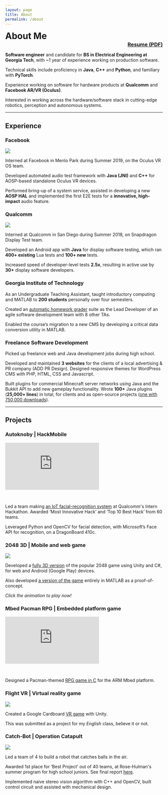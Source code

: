 ```yaml
---
layout: page
title: About
permalink: /about
---
```


<div class="row">
<div class="column" style="padding: 0; margin: 0"><h1 style="margin: 0">About Me</h1></div>
<div class="column" style="text-align: right"><h3 style="margin: 0"><a href="/assets/BaranUsluel.CV.2020-03-30.long.pdf">Resume (PDF)</a></h3></div>
</div>

**Software engineer** and candidate for **BS in Electrical Engineering at Georgia Tech**,
with ~1 year of experience working on production software.

Technical skills include proficiency in **Java**, **C++** and **Python**, and familiary with **PyTorch**.

Experience working on software for hardware products at **Qualcomm** and **Facebook AR/VR (Oculus)**.

Interested in working across the hardware/software stack in cutting-edge
robotics, perception and autonomous systems.

<hr>

## Experience

### Facebook

<img class="left-float-pic" src="/assets/fb_pic.jpg"/>

Interned at Facebook in Menlo Park during Summer 2019, on the Oculus VR OS team.

Developed automated audio test framework with **Java (JNI)** and **C++** for AOSP-based standalone Oculus VR devices.

Performed bring-up of a system service, assisted in developing a new **AOSP HAL** and implemented the first E2E tests for a **innovative, high-impact** audio feature.
<br style="clear: left;">

### Qualcomm

<img class="right-float-pic" src="/assets/qc_pic.jpg"/>

Interned at Qualcomm in San Diego during Summer 2018, on Snapdragon Display Test team.

Developed an Android app with **Java** for display software testing, which ran **400+ existing** Lua tests and **100+ new** tests.

Increased speed of developer-level tests **2.5x**, resulting in active use by **30+** display software developers.
<br style="clear: right;">

### Georgia Institute of Technology

As an Undergraduate Teaching Assistant, taught introductory computing and MATLAB to **200 students** personally over four semesters.

Created an [automatic homework grader](https://github.com/CS1371/autograder) suite as the Lead Developer of an agile software development team with 8 other TAs.

Enabled the course’s migration to a new CMS by developing a critical data conversion utility in MATLAB.

### Freelance Software Development

Picked up freelance web and Java development jobs during high school.

Developed and maintained **3 websites** for the clients of a local advertising & PR company (ADD PR Design). Designed responsive themes for WordPress CMS with PHP, HTML, CSS and Javascript.

Built plugins for commercial Minecraft server networks using Java and the Bukkit API to add new gameplay functionality. Wrote **100+** Java plugins (**25,000+ lines**) in total, for clients and as open-source projects ([one with 750,000 downloads](https://github.com/baranusluel/bukkit-simpleprefix)).

<hr>

## Projects

### Autoknoby | HackMobile

<iframe class="left-float-pic" style="margin-bottom: 30px" src="https://www.youtube.com/embed/xL6oJc1dAVI" frameborder="0" allow="accelerometer; autoplay; encrypted-media; gyroscope; picture-in-picture" allowfullscreen></iframe>

Led a team making [an IoT facial-recognition system](https://github.com/baranusluel/autoknoby) at Qualcomm's Intern Hackathon. Awarded ‘Most Innovative Hack’ and ‘Top 10 Best Hack’ from 60 teams.

Leveraged Python and OpenCV for facial detection, with Microsoft’s Face API for recognition, on a DragonBoard 410c.
<br style="clear: left;">

### 2048 3D | Mobile and web game

<a href="https://2048.baranusluel.com/"><img class="right-float-pic" src="/assets/2048_3d.gif"></a>

Developed a [fully 3D version](https://github.com/baranusluel/2048-3d) of the popular 2048 game using Unity and C#, for web and Android (Google Play) devices.

Also developed [a version of the game](https://github.com/baranusluel/2048-3d-matlab) entirely in MATLAB as a proof-of-concept.

*Click the animation to play now!*
<br style="clear: right;">

### Mbed Pacman RPG | Embedded platform game

<iframe class="left-float-pic" style="margin-bottom: 30px" src="https://www.youtube.com/embed/NhTJ7zDlHBU" frameborder="0" allow="accelerometer; autoplay; encrypted-media; gyroscope; picture-in-picture" allowfullscreen></iframe>

Designed a Pacman-themed [RPG game in C](https://github.com/baranusluel/mbed-pacman-rpg) for the ARM Mbed platform.
<br style="clear: left;">

### Flight VR | Virtual reality game

<img class="right-float-pic" src="/assets/flight_vr.jpg">

Created a Google Cardboard [VR game](https://github.com/baranusluel/flight-VR) with Unity.

This was submitted as a project for my *English* class, believe it or not.
<br style="clear: right;">

### Catch-Bot | Operation Catapult

<img class="left-float-pic" src="/assets/catchbot.png">

Led a team of 4 to build a robot that catches balls in the air.

Awarded 1st place for ‘Best Project’ out of 40 teams, at Rose-Hulman's
summer program for high school juniors. See final report [here](/assets/catchbot_report.pdf).

Implemented naive stereo vision algorithm with C++ and OpenCV, built control circuit and assisted with mechanical design.
<br style="clear: left;">
